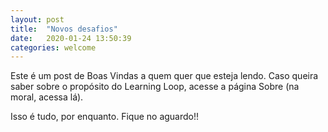 ```yaml
---
layout: post
title:  "Novos desafios"
date:   2020-01-24 13:50:39
categories: welcome
---
```


Este é um post de Boas Vindas a quem quer que esteja lendo. Caso queira saber sobre o propósito do Learning Loop, acesse a página Sobre (na moral, acessa lá).

Isso é tudo, por enquanto. Fique no aguardo!!